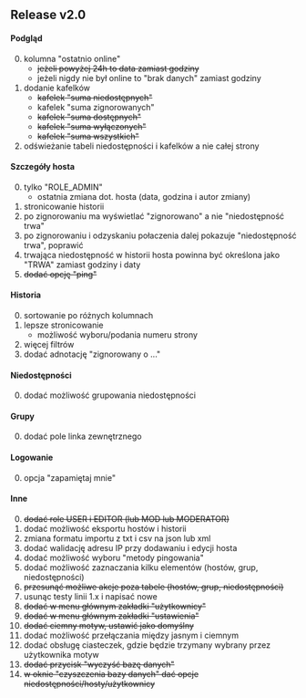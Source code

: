 ## Release v2.0

#### Podgląd
0. kolumna "ostatnio online"
    - ~~jeżeli powyżej 24h to data zamiast godziny~~
    - jeżeli nigdy nie był online to "brak danych" zamiast godziny
0. dodanie kafelków
    - ~~kafelek "suma niedostępnych"~~
    - kafelek "suma zignorowanych"
    - ~~kafelek "suma dostępnych"~~
    - ~~kafelek "suma wyłączonych"~~
    - ~~kafelek "suma wszystkich"~~
0. odświeżanie tabeli niedostępności i kafelków a nie całej strony

#### Szczegóły hosta
0. tylko "ROLE_ADMIN"
    - ostatnia zmiana dot. hosta (data, godzina i autor zmiany)
0. stronicowanie historii
0. po zignorowaniu ma wyświetlać "zignorowano" a nie "niedostępność trwa"
0. po zignorowaniu i odzyskaniu połaczenia dalej pokazuje "niedostępność trwa", poprawić
0. trwająca niedostępność w historii hosta powinna być określona jako "TRWA" zamiast godziny i daty
0. ~~dodać opcję "ping"~~

#### Historia
0. sortowanie po różnych kolumnach
0. lepsze stronicowanie
    - możliwość wyboru/podania numeru strony
0. więcej filtrów
0. dodać adnotację "zignorowany o ..."

#### Niedostępności
0. dodać możliwość grupowania niedostępności

#### Grupy
0. dodać pole linka zewnętrznego

#### Logowanie
0. opcja "zapamiętaj mnie"

#### Inne
0. ~~dodać role USER i EDITOR (lub MOD lub MODERATOR)~~
0. dodać możliwość eksportu hostów i historii
0. zmiana formatu importu z txt i csv na json lub xml
0. dodać walidację adresu IP przy dodawaniu i edycji hosta
0. dodać możliwość wyboru "metody pingowania"
0. dodać możliwość zaznaczania kilku elementów (hostów, grup, niedostępności)
0. ~~przesunąć możliwe akcje poza tabele (hostów, grup, niedostępności)~~
0. usunąc testy linii 1.x i napisać nowe
0. ~~dodać w menu głównym zakładki "użytkownicy"~~
0. ~~dodać w menu głównym zakładki "ustawienia"~~
0. ~~dodać ciemny motyw, ustawić jako domyślny~~
0. dodać możliwość przełączania między jasnym i ciemnym
0. dodać obsługę ciasteczek, gdzie będzie trzymany wybrany przez użytkownika motyw
0. ~~dodać przycisk "wyczyść bazę danych"~~
0. ~~w oknie "czyszczenia bazy danych" dać opcje niedostępności/hosty/użytkownicy~~
